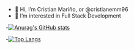 - 👋 Hi, I’m Cristian Mariño, or @cristianemm96
- 👀 I’m interested in Full Stack Development

-[![Anurag's GitHub stats](https://github-readme-stats.vercel.app/api?username=cristianemm96&show_icons=true&theme=tokyonight)](https://github.com/anuraghazra/github-readme-stats)

-[![Top Langs](https://github-readme-stats.vercel.app/api/top-langs/?username=cristianemm96)](https://github.com/anuraghazra/github-readme-stats)
